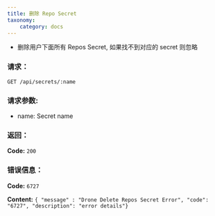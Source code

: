 ```yaml
---
title: 删除 Repo Secret
taxonomy:
    category: docs
---
```


- 删除用户下面所有 Repos Secret, 如果找不到对应的 secret 则忽略

### 请求：

    GET /api/secrets/:name

### 请求参数:

- name: Secret name

### 返回：

**Code:** `200`

### 错误信息：

**Code:** `6727`

**Content:** `{ "message" : "Drone Delete Repos Secret Error", "code": "6727", "description": "error details"}`
